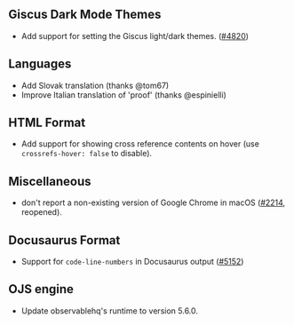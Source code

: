## Giscus Dark Mode Themes
- Add support for setting the Giscus light/dark themes. ([#4820](https://github.com/quarto-dev/quarto-cli/issues/4820))

## Languages

- Add Slovak translation (thanks @tom67)
- Improve Italian translation of 'proof' (thanks @espinielli)

## HTML Format

- Add support for showing cross reference contents on hover (use `crossrefs-hover: false` to disable).

## Miscellaneous

- don't report a non-existing version of Google Chrome in macOS ([#2214](https://github.com/quarto-dev/quarto-cli/issues/2214), reopened).

## Docusaurus Format

- Support for `code-line-numbers` in Docusaurus output ([#5152](https://github.com/quarto-dev/quarto-cli/issues/5152))

## OJS engine

- Update observablehq's runtime to version 5.6.0.

